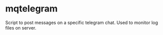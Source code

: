 # mqtelegram
Script to post messages on a specific telegram chat. Used to monitor log files on server. 

